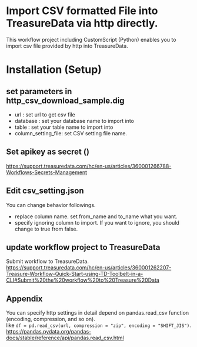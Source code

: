 # Import CSV formatted File into TreasureData via http directly.
This workflow project including CustomScript (Python) enables you to import csv file provided by http into TreasureData.

# Installation (Setup)
## set parameters in http_csv_download_sample.dig
- url           : set url to get csv file
- database      : set your database name to import into
- table         : set your table name to import into
- column_setting_file: set CSV setting file name.

## Set apikey as secret ()
https://support.treasuredata.com/hc/en-us/articles/360001266788-Workflows-Secrets-Management

## Edit csv_setting.json
You can change behavior followings.
- replace column name. set from_name and to_name what you want.
- specify ignoring column to import. If you want to ignore, you should change to true from false.

## update workflow project to TreasureData
Submit workflow to TreasureData.  
https://support.treasuredata.com/hc/en-us/articles/360001262207-Treasure-Workflow-Quick-Start-using-TD-Toolbelt-in-a-CLI#Submit%20the%20workflow%20to%20Treasure%20Data

## Appendix
You can specify http settings in detail depend on pandas.read_csv function (encoding, compression, and so on).  
like `df = pd.read_csv(url, compression = "zip", encoding = "SHIFT_JIS")`.  
https://pandas.pydata.org/pandas-docs/stable/reference/api/pandas.read_csv.html
